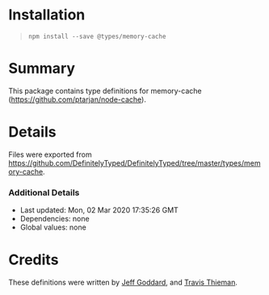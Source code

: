 # Installation
> `npm install --save @types/memory-cache`

# Summary
This package contains type definitions for memory-cache (https://github.com/ptarjan/node-cache).

# Details
Files were exported from https://github.com/DefinitelyTyped/DefinitelyTyped/tree/master/types/memory-cache.

### Additional Details
 * Last updated: Mon, 02 Mar 2020 17:35:26 GMT
 * Dependencies: none
 * Global values: none

# Credits
These definitions were written by [Jeff Goddard](https://github.com/jedigo), and [Travis Thieman](https://github.com/thieman).
